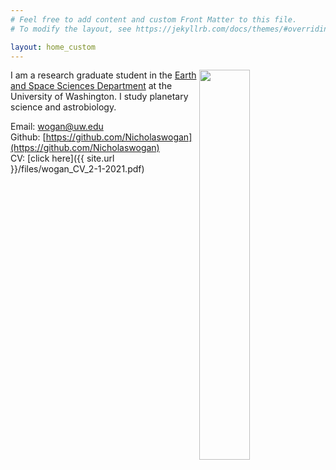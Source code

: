 ```yaml
---
# Feel free to add content and custom Front Matter to this file.
# To modify the layout, see https://jekyllrb.com/docs/themes/#overriding-theme-defaults

layout: home_custom
---
```

<div>
    <img src="{{ 'images/bio_im.jpg' | absolute_url }}" style="float:right;width:40%">
</div>

I am a research graduate student in the [Earth and Space Sciences Department](https://www.ess.washington.edu/) at the University of Washington. I study planetary science and astrobiology.

Email: wogan@uw.edu  
Github: [https://github.com/Nicholaswogan](https://github.com/Nicholaswogan)  
CV: [click here]({{ site.url }}/files/wogan_CV_2-1-2021.pdf)  
